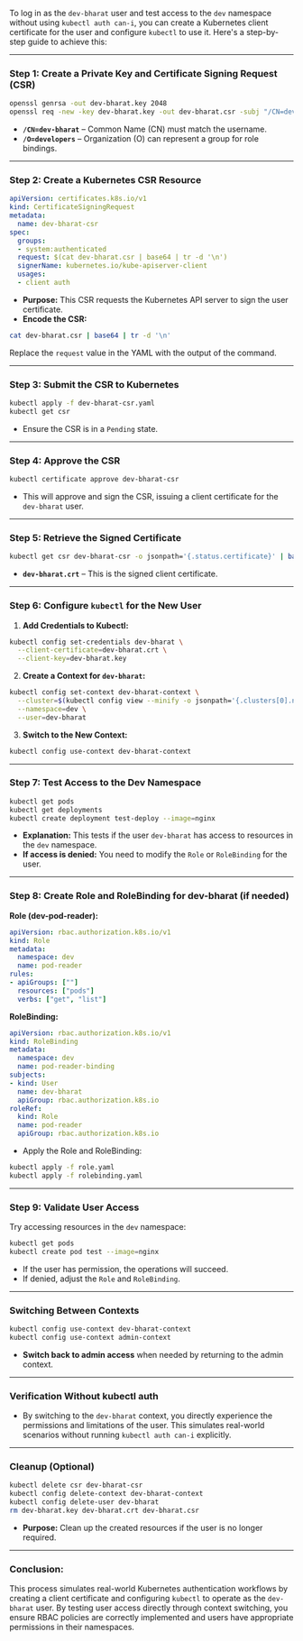 To log in as the `dev-bharat` user and test access to the `dev` namespace without using `kubectl auth can-i`, you can create a Kubernetes client certificate for the user and configure `kubectl` to use it. Here's a step-by-step guide to achieve this:  

---

### **Step 1: Create a Private Key and Certificate Signing Request (CSR)**  
```bash
openssl genrsa -out dev-bharat.key 2048
openssl req -new -key dev-bharat.key -out dev-bharat.csr -subj "/CN=dev-bharat/O=developers"
```
- **`/CN=dev-bharat`** – Common Name (CN) must match the username.  
- **`/O=developers`** – Organization (O) can represent a group for role bindings.  

---

### **Step 2: Create a Kubernetes CSR Resource**  
```yaml
apiVersion: certificates.k8s.io/v1
kind: CertificateSigningRequest
metadata:
  name: dev-bharat-csr
spec:
  groups:
  - system:authenticated
  request: $(cat dev-bharat.csr | base64 | tr -d '\n')
  signerName: kubernetes.io/kube-apiserver-client
  usages:
  - client auth
```
- **Purpose:** This CSR requests the Kubernetes API server to sign the user certificate.  
- **Encode the CSR:**  
```bash
cat dev-bharat.csr | base64 | tr -d '\n'
```
Replace the `request` value in the YAML with the output of the command.  

---

### **Step 3: Submit the CSR to Kubernetes**  
```bash
kubectl apply -f dev-bharat-csr.yaml
kubectl get csr
```
- Ensure the CSR is in a `Pending` state.  

---

### **Step 4: Approve the CSR**  
```bash
kubectl certificate approve dev-bharat-csr
```
- This will approve and sign the CSR, issuing a client certificate for the `dev-bharat` user.  

---

### **Step 5: Retrieve the Signed Certificate**  
```bash
kubectl get csr dev-bharat-csr -o jsonpath='{.status.certificate}' | base64 --decode > dev-bharat.crt
```
- **`dev-bharat.crt`** – This is the signed client certificate.  

---

### **Step 6: Configure `kubectl` for the New User**  

1. **Add Credentials to Kubectl:**  
```bash
kubectl config set-credentials dev-bharat \
  --client-certificate=dev-bharat.crt \
  --client-key=dev-bharat.key
```

2. **Create a Context for `dev-bharat`:**  
```bash
kubectl config set-context dev-bharat-context \
  --cluster=$(kubectl config view --minify -o jsonpath='{.clusters[0].name}') \
  --namespace=dev \
  --user=dev-bharat
```

3. **Switch to the New Context:**  
```bash
kubectl config use-context dev-bharat-context
```

---

### **Step 7: Test Access to the Dev Namespace**  
```bash
kubectl get pods
kubectl get deployments
kubectl create deployment test-deploy --image=nginx
```
- **Explanation:** This tests if the user `dev-bharat` has access to resources in the `dev` namespace.  
- **If access is denied:** You need to modify the `Role` or `RoleBinding` for the user.  

---

### **Step 8: Create Role and RoleBinding for dev-bharat (if needed)**  

**Role (dev-pod-reader):**  
```yaml
apiVersion: rbac.authorization.k8s.io/v1
kind: Role
metadata:
  namespace: dev
  name: pod-reader
rules:
- apiGroups: [""]
  resources: ["pods"]
  verbs: ["get", "list"]
```

**RoleBinding:**  
```yaml
apiVersion: rbac.authorization.k8s.io/v1
kind: RoleBinding
metadata:
  namespace: dev
  name: pod-reader-binding
subjects:
- kind: User
  name: dev-bharat
  apiGroup: rbac.authorization.k8s.io
roleRef:
  kind: Role
  name: pod-reader
  apiGroup: rbac.authorization.k8s.io
```
- Apply the Role and RoleBinding:  
```bash
kubectl apply -f role.yaml
kubectl apply -f rolebinding.yaml
```

---

### **Step 9: Validate User Access**  
Try accessing resources in the `dev` namespace:  
```bash
kubectl get pods
kubectl create pod test --image=nginx
```
- If the user has permission, the operations will succeed.  
- If denied, adjust the `Role` and `RoleBinding`.  

---

### **Switching Between Contexts**  
```bash
kubectl config use-context dev-bharat-context
kubectl config use-context admin-context
```
- **Switch back to admin access** when needed by returning to the admin context.  

---

### **Verification Without kubectl auth**  
- By switching to the `dev-bharat` context, you directly experience the permissions and limitations of the user. This simulates real-world scenarios without running `kubectl auth can-i` explicitly.  

---

### **Cleanup (Optional)**  
```bash
kubectl delete csr dev-bharat-csr
kubectl config delete-context dev-bharat-context
kubectl config delete-user dev-bharat
rm dev-bharat.key dev-bharat.crt dev-bharat.csr
```  
- **Purpose:** Clean up the created resources if the user is no longer required.  

---

### **Conclusion:**  
This process simulates real-world Kubernetes authentication workflows by creating a client certificate and configuring `kubectl` to operate as the `dev-bharat` user. By testing user access directly through context switching, you ensure RBAC policies are correctly implemented and users have appropriate permissions in their namespaces.
